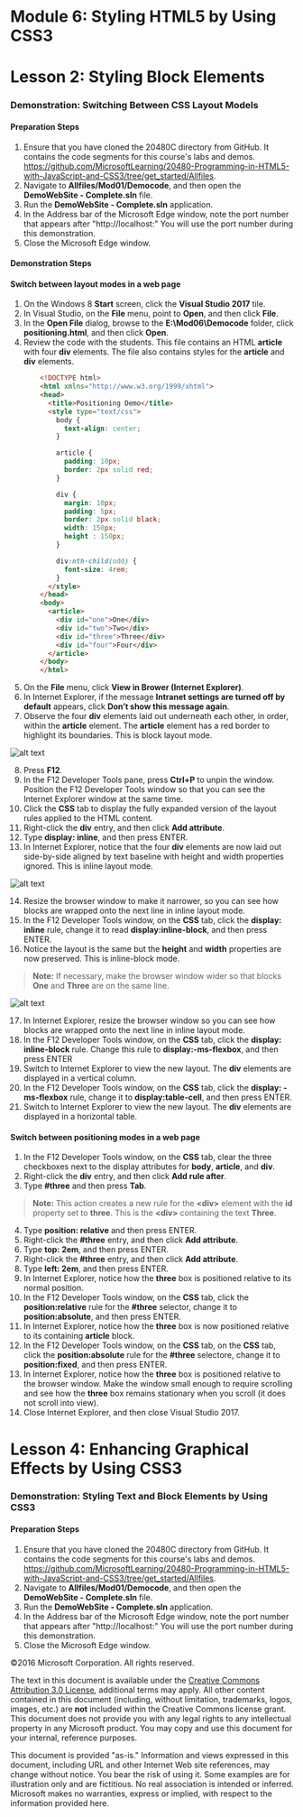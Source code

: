 # Module 6: Styling HTML5 by Using CSS3

# Lesson 2: Styling Block Elements

### Demonstration: Switching Between CSS Layout Models

#### Preparation Steps 

1. Ensure that you have cloned the 20480C directory from GitHub. It contains the code segments for this course's labs and demos. https://github.com/MicrosoftLearning/20480-Programming-in-HTML5-with-JavaScript-and-CSS3/tree/get_started/Allfiles.
2. Navigate to **Allfiles/Mod01/Democode**, and then open the **DemoWebSite - Complete.sln** file.
3. Run the **DemoWebSite - Complete.sln** application.
4. In the Address bar of the Microsoft Edge window, note the port number that appears after "http://localhost:" You will use the port number during this demonstration.
5. Close the Microsoft Edge window.


#### Demonstration Steps

#### Switch between layout modes in a web page

1.	On the Windows 8 **Start** screen, click the **Visual Studio 2017** tile.
2.	In Visual Studio, on the **File** menu, point to **Open**, and then click **File**.
3.	In the **Open File** dialog, browse to the **E:\Mod06\Democode** folder, click **positioning.html**, and then click **Open**.
4.	Review the code with the students. This file contains an HTML **article** with four **div** elements. The file also contains styles for the **article** and **div** elements.
    ```html
        <!DOCTYPE html>
        <html xmlns="http://www.w3.org/1999/xhtml">
        <head>
          <title>Positioning Demo</title>
          <style type="text/css">
            body {
              text-align: center;
            }

            article {
              padding: 10px;
              border: 2px solid red;
            }

            div {
              margin: 10px;
              padding: 5px;
              border: 2px solid black;
              width: 150px;
              height : 150px;
            }

            div:nth-child(odd) {
              font-size: 4rem;
            }
          </style>
        </head>
        <body>
          <article>
            <div id="one">One</div>
            <div id="two">Two</div>
            <div id="three">Three</div>
            <div id="four">Four</div>
          </article>
        </body>
        </html>
    ```
5.	On the **File** menu, click **View in Brower (Internet Explorer)**.
6.	In Internet Explorer, if the message **Intranet settings are turned off by default** appears, click **Don’t show this message again**.
7.	Observe the four **div** elements laid out underneath each other, in order, within the **article** element. The **article** element has a red border to highlight its boundaries. This is block layout mode.

![alt text](./Images/20480B_6_Layout-Column.png "The div elements in block layout mode")

8.	Press **F12**.
9.	In the F12 Developer Tools pane, press **Ctrl+P** to unpin the window. Position the F12 Developer Tools window so that you can see the Internet Explorer window at the same time.
10.	Click the **CSS** tab to display the fully expanded version of the layout rules applied to the HTML content.
11.	Right-click the **div** entry, and then click **Add attribute**.
12.	Type **display: inline**, and then press ENTER.
13.	In Internet Explorer, notice that the four **div** elements are now laid out side-by-side aligned by text baseline with height and width properties ignored. This is inline layout mode.

![alt text](./Images/20480B_6_Layout-Row.png "The div elements in inline layout mode")

14.	Resize the browser window to make it narrower, so you can see how blocks are wrapped onto the next line in inline layout mode.
15.	In the F12 Developer Tools window, on the **CSS** tab, click the **display: inline** rule, change it to read **display:inline-block**, and then press ENTER.
16.	Notice the layout is the same but the **height** and **width** properties are now preserved. This is inline-block mode. 

>**Note:** If necessary, make the browser window wider so that blocks **One** and **Three** are on the same line.

![alt text](./Images/20480B_6_Layout-Inline-Block.png "The div elements in inline-block layout mode")

17.	In Internet Explorer, resize the browser window so you can see how blocks are wrapped onto the next line in inline layout mode.
18.	In the F12 Developer Tools window, on the **CSS** tab, click the **display: inline-block** rule. Change this rule to **display:-ms-flexbox**, and then press ENTER
19.	Switch to Internet Explorer to view the new layout. The **div** elements are displayed in a vertical column.
20.	In the F12 Developer Tools window, on the **CSS** tab, click the **display: -ms-flexbox** rule, change it to **display:table-cell**, and then press ENTER.
21.	Switch to Internet Explorer to view the new layout. The **div** elements are displayed in a horizontal table.

#### Switch between positioning modes in a web page

1.	In the F12 Developer Tools window, on the **CSS** tab, clear the three checkboxes next to the display attributes for **body**, **article**, and **div**.
2.	Right-click the **div** entry, and then click **Add rule after**.
3.	Type **#three** and then press **Tab**.

>**Note:** This action creates a new rule for the **&lt;div&gt;** element with the **id** property set to **three**. This is the **&lt;div&gt;** containing the text **Three**.

4.	Type **position: relative** and then press ENTER.
5.	Right-click the **#three** entry, and then click **Add attribute**.
6.	Type **top: 2em**, and then press ENTER.
7.	Right-click the **#three** entry, and then click **Add attribute**.
8.	Type **left: 2em**, and then press ENTER.
9.	In Internet Explorer, notice how the **three** box is positioned relative to its normal position.
10.	In the F12 Developer Tools window, on the **CSS** tab, click the **position:relative** rule for the **#three** selector, change it to **position:absolute**, and then press ENTER.
11.	In Internet Explorer, notice how the **three** box is now positioned relative to its containing **article** block.
12.	In the F12 Developer Tools window, on the **CSS** tab, on the **CSS** tab, click the **position:absolute** rule for the **#three** selectore, change it to **position:fixed**, and then press ENTER.
13.	In Internet Explorer, notice how the **three** box is positioned relative to the browser window. Make the window small enough to require scrolling and see how the **three** box remains stationary when you scroll (it does not scroll into view).
14.	Close Internet Explorer, and then close Visual Studio 2017. 

# Lesson 4: Enhancing Graphical Effects by Using CSS3

### Demonstration: Styling Text and Block Elements by Using CSS3

#### Preparation Steps 

1. Ensure that you have cloned the 20480C directory from GitHub. It contains the code segments for this course's labs and demos. https://github.com/MicrosoftLearning/20480-Programming-in-HTML5-with-JavaScript-and-CSS3/tree/get_started/Allfiles.
2. Navigate to **Allfiles/Mod01/Democode**, and then open the **DemoWebSite - Complete.sln** file.
3. Run the **DemoWebSite - Complete.sln** application.
4. In the Address bar of the Microsoft Edge window, note the port number that appears after "http://localhost:" You will use the port number during this demonstration.
5. Close the Microsoft Edge window.

©2016 Microsoft Corporation. All rights reserved.

The text in this document is available under the  [Creative Commons Attribution 3.0 License](https://creativecommons.org/licenses/by/3.0/legalcode), additional terms may apply. All other content contained in this document (including, without limitation, trademarks, logos, images, etc.) are  **not**  included within the Creative Commons license grant. This document does not provide you with any legal rights to any intellectual property in any Microsoft product. You may copy and use this document for your internal, reference purposes.

This document is provided &quot;as-is.&quot; Information and views expressed in this document, including URL and other Internet Web site references, may change without notice. You bear the risk of using it. Some examples are for illustration only and are fictitious. No real association is intended or inferred. Microsoft makes no warranties, express or implied, with respect to the information provided here.
